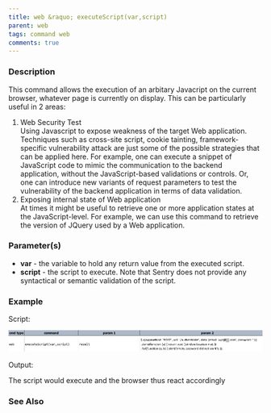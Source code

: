 ```yaml
---
title: web &raquo; executeScript(var,script)
parent: web
tags: command web
comments: true
---
```


### Description

This command allows the execution of an arbitary Javacript on the current browser, whatever page is currently on display.  This can be particularly useful in 2 areas:

1.  Web Security Test  
    Using Javascript to expose weakness of the target Web application.  Techniques such as cross-site script, cookie tainting, framework-specific vulnerability attack are just some of the possible strategies that can be applied here.  For example, one can execute a snippet of JavaScript code to mimic the communication to the backend application, without the JavaScript-based validations or controls.  Or, one can introduce new variants of request parameters to test the vulnerability of the backend application in terms of data validation.
2.  Exposing internal state of Web application  
    At times it might be useful to retrieve one or more application states at the JavaScript-level.  For example, we can use this command to retrieve the version of JQuery used by a Web application.

### Parameter(s)

- **var** - the variable to hold any return value from the executed script.
- **script** - the script to execute.  Note that Sentry does not provide any syntactical or semantic validation of the script.

### Example

Script:

![](image/executeScript_01.png)

Output:

The script would execute and the browser thus react accordingly

### See Also